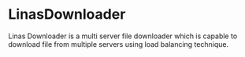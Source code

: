 # LinasDownloader
Linas Downloader is a multi server file downloader which is capable to download file from multiple servers using load balancing technique.
